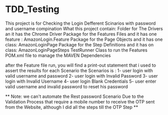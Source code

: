 # TDD_Testing

This project is for Checking the Login Defferent Scinarios with password and username compination 
What this project contain:
    Folder for The Drivers an it has the Chrome Driver
    Package for the Features Files and it has one feature : AmazonLogin.Feature
    Package for the Page Objects and it has one class:  AmazonLoginPage
    Package for the Step Definitions and it has on class: AmazonLoginPageSteps
    TestRunner Class to run the Features 
    POM.xml file to manage the MAVEN Dependencies 
    
    
  after the Feature file run, you will find a print-out statement that i used to assert the results for each Scenario
  the Scenarios is : 
  1- user login with valid username and password
  2- user login with Invalid Password
  3- user login with Invalid Username
  4- user login Blank Credentials
  5- user enter valid username and invalid password to reset his password
  
  
** Note: we can't automate the Rest password Scenario Due to the Validation Process that require a mobile number to receive the OTP sent    from the Website, although I did all the steps till the OTP Step **
